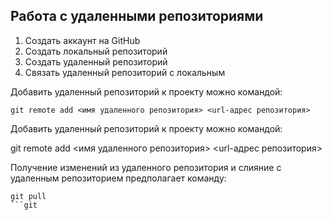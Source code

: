 ## Работа с удаленными репозиториями

1. Создать аккаунт на GitHub
2. Создать локальный репозиторий
3. Создать удаленный репозиторий
4. Связать удаленный репозиторий с локальным

Добавить удаленный репозиторий к проекту можно командой:
```
git remote add <имя удаленного репозитория> <url-адрес репозитория>
```
Добавить удаленный репозиторий к проекту можно командой:

git remote add <имя удаленного репозитория> <url-адрес репозитория>

Получение изменений из удаленного репозитория и слияние с удаленным репозиторием предполагает команду:
```
git pull
```git
